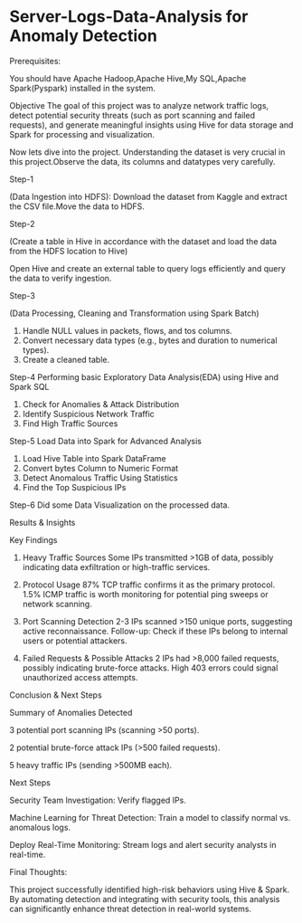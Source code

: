 # Server-Logs-Data-Analysis for Anomaly Detection

Prerequisites:

You should have Apache Hadoop,Apache Hive,My SQL,Apache Spark(Pyspark) installed in the system.

Objective
The goal of this project was to analyze network traffic logs, detect potential security threats (such as port scanning and failed requests), and generate meaningful insights using Hive for data storage and Spark for processing and visualization.

Now lets dive into the project.
Understanding the dataset is very crucial in this project.Observe the data, its columns and datatypes very carefully.

Step-1

(Data Ingestion into HDFS): Download the dataset from Kaggle and extract the CSV file.Move the data to HDFS. 

Step-2

(Create a table in Hive in accordance with the dataset and load the data from the HDFS location to Hive)

Open Hive and create an external table to query logs efficiently and query the data to verify ingestion.

Step-3

(Data Processing, Cleaning and Transformation using Spark Batch)
1. Handle NULL values in packets, flows, and tos columns.
2. Convert necessary data types (e.g., bytes and duration to numerical types).
3. Create a cleaned table.

Step-4
Performing basic Exploratory Data Analysis(EDA) using Hive and Spark SQL
1. Check for Anomalies & Attack Distribution
2. Identify Suspicious Network Traffic
3. Find High Traffic Sources

Step-5
Load Data into Spark for Advanced Analysis
1. Load Hive Table into Spark DataFrame
2. Convert bytes Column to Numeric Format
3. Detect Anomalous Traffic Using Statistics
4. Find the Top Suspicious IPs

Step-6
Did some Data Visualization on the processed data.

Results & Insights

Key Findings

1. Heavy Traffic Sources
Some IPs transmitted >1GB of data, possibly indicating data exfiltration or high-traffic services.

2. Protocol Usage
87% TCP traffic confirms it as the primary protocol.
1.5% ICMP traffic is worth monitoring for potential ping sweeps or network scanning.
   
3. Port Scanning Detection
2-3 IPs scanned >150 unique ports, suggesting active reconnaissance.
Follow-up: Check if these IPs belong to internal users or potential attackers.

4. Failed Requests & Possible Attacks
2 IPs had >8,000 failed requests, possibly indicating brute-force attacks.
High 403 errors could signal unauthorized access attempts.

Conclusion & Next Steps

Summary of Anomalies Detected

3 potential port scanning IPs (scanning >50 ports).

2 potential brute-force attack IPs (>500 failed requests).

5 heavy traffic IPs (sending >500MB each).


Next Steps

Security Team Investigation: Verify flagged IPs.

Machine Learning for Threat Detection: Train a model to classify normal vs. anomalous logs.

Deploy Real-Time Monitoring: Stream logs and alert security analysts in real-time.


Final Thoughts:

This project successfully identified high-risk behaviors using Hive & Spark. By automating detection and integrating with security tools, this analysis can significantly enhance threat detection in real-world systems.
